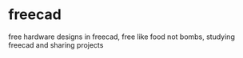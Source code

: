 # freecad
free hardware designs in freecad, free like food not bombs, studying freecad and sharing projects
